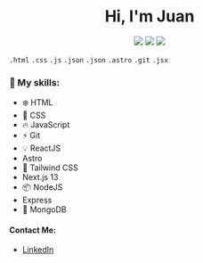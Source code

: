 <h1 align="center">
  Hi, I'm Juan
</h1>

<div align="center">
  <img src="https://img.shields.io/badge/LinkedIn-Juan_Burgueño-007EC6?style=for-the-badge&logo=linkedin&logoColor=white&labelColor=101010">
  <img src="https://img.shields.io/badge/Twitter-@juanburg98-007EC6?style=for-the-badge&logo=twitter&logoColor=white&labelColor=101010">
  <img src="https://img.shields.io/github/watchers/juanburg98/juanburg98?color=%23007EC6&logo=github&logoColor=white&labelColor=101010&style=for-the-badge">
</div>

`.html` `.css` `.js` `.json` `.json` `.astro` `.git` `.jsx`

### :pushpin: My skills:

- :snowflake: HTML
- :crystal_ball: CSS
- :fire: JavaScript
- :zap: Git
- :bulb: ReactJS
- Astro
- :leaves: Tailwind CSS
- Next.js 13
- :package: NodeJS
- Express
- :seedling: MongoDB

#### Contact Me:

- [LinkedIn](https://www.linkedin.com/in/juan-burgueño)
